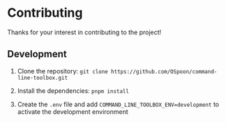 # Contributing

Thanks for your interest in contributing to the project!

## Development

1. Clone the repository: `git clone https://github.com/OSpoon/command-line-toolbox.git`

2. Install the dependencies: `pnpm install`

3. Create the `.env` file and add `COMMAND_LINE_TOOLBOX_ENV=development` to activate the development environment
